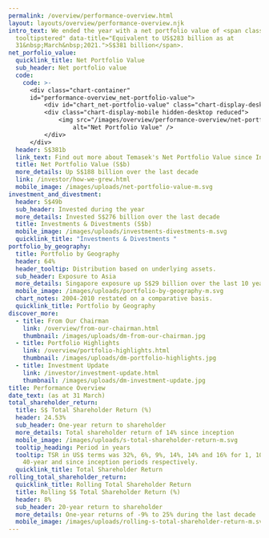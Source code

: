 ```yaml
---
permalink: /overview/performance-overview.html
layout: layouts/overview/performance-overview.njk
intro_text: We ended the year with a net portfolio value of <span class="tooltip
  tooltipstered" data-title="Equivalent to US$283 billion as at
  31&nbsp;March&nbsp;2021.">S$381 billion</span>.
net_porfolio_value:
  quicklink_title: Net Portfolio Value
  sub_header: Net portfolio value
  code:
    code: >-
      <div class="chart-container"
      id="performance-overview_net-portfolio-value">
          <div id="chart_net-portfolio-value" class="chart-display-desktop hidden-mobile"></div>
          <div class="chart-display-mobile hidden-desktop reduced">
              <img src="/images/overview/performance-overview/net-portfolio-value-m.svg"
                  alt="Net Portfolio Value" />
          </div>
      </div>
  header: S$381b
  link_text: Find out more about Temasek's Net Portfolio Value since Inception
  title: Net Portfolio Value (S$b)
  more_details: Up S$188 billion over the last decade
  link: /investor/how-we-grew.html
  mobile_image: /images/uploads/net-portfolio-value-m.svg
investment_and_divestment:
  header: S$49b
  sub_header: Invested during the year
  more_details: Invested S$276 billion over the last decade
  title: Investments & Divestments (S$b)
  mobile_image: /images/uploads/investments-divestments-m.svg
  quicklink_title: "Investments & Divestments "
portfolio_by_geography:
  title: Portfolio by Geography
  header: 64%
  header_tooltip: Distribution based on underlying assets.
  sub_header: Exposure to Asia
  more_details: Singapore exposure up S$29 billion over the last 10 years
  mobile_image: /images/uploads/portfolio-by-geography-m.svg
  chart_notes: 2004-2010 restated on a comparative basis.
  quicklink_title: Portfolio by Geography
discover_more:
  - title: From Our Chairman
    link: /overview/from-our-chairman.html
    thumbnail: /images/uploads/dm-from-our-chairman.jpg
  - title: Portfolio Highlights
    link: /overview/portfolio-highlights.html
    thumbnail: /images/uploads/dm-portfolio-highlights.jpg
  - title: Investment Update
    link: /investor/investment-update.html
    thumbnail: /images/uploads/dm-investment-update.jpg
title: Performance Overview
date_text: (as at 31 March)
total_shareholder_return:
  title: S$ Total Shareholder Return (%)
  header: 24.53%
  sub_header: One-year return to shareholder
  more_details: Total shareholder return of 14% since inception
  mobile_image: /images/uploads/s-total-shareholder-return-m.svg
  tooltip_heading: Period in years
  tooltip: TSR in US$ terms was 32%, 6%, 9%, 14%, 14% and 16% for 1, 10, 20, 30,
    40-year and since inception periods respectively.
  quicklink_title: Total Shareholder Return
rolling_total_shareholder_return:
  quicklink_title: Rolling Total Shareholder Return
  title: Rolling S$ Total Shareholder Return (%)
  header: 8%
  sub_header: 20-year return to shareholder
  more_details: One-year returns of -9% to 25% during the last decade
  mobile_image: /images/uploads/rolling-s-total-shareholder-return-m.svg
---
```

